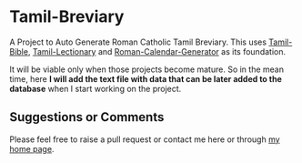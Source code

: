 # Tamil-Breviary
A Project to Auto Generate Roman Catholic Tamil Breviary. This uses [Tamil-Bible](https://github.com/jayarathina/Tamil-Bible-Database), [Tamil-Lectionary](https://github.com/jayarathina/Tamil-Catholic-Lectionary) and [Roman-Calendar-Generator](https://github.com/jayarathina/Roman-Calendar) as its foundation.

It will be viable only when those projects become mature. So in the mean time, here **I will add the text file with data that can be later added to the database** when I start working on the project.

## Suggestions or Comments
Please feel free to raise a pull request or contact me here or through [my home page](http://bible.madharasan.com/).
